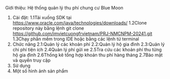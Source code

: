 Giới thiệu: Hệ thống quản lý thu phí chung cư Blue Moon
1. Cài đặt:
1.1Tải xuống SDK tại https://www.oracle.com/java/technologies/downloads/
1.2Clone repository này bằng lệnh git clone https://github.com/imvietcuongfrvietnam/PRJ-NMCNPM-20241.git
1.3Chạy phần mềm trong IDE hoặc bằng các lệnh từ terminal
2. Chức năng
2.1:Quản lý các khoản phí
2.2:Quản lý hộ gia đình
2.3:Quản lý chi phí tiện ích
2.4Quản lý phí gửi xe
2.5Tra cứu các khoản phí thu từng hộ gia đình
2.6Thống kê tổng hợp khoản thu phí hàng tháng
2.7Bảo mật và quyền truy cập
3. Sử dụng
4. Một số hình ảnh sản phẩm